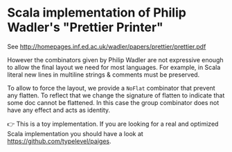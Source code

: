 # Scala implementation of Philip Wadler's "Prettier Printer"

See http://homepages.inf.ed.ac.uk/wadler/papers/prettier/prettier.pdf

However the combinators given by Philip Wadler are not expressive enough to allow the final layout we need for most languages. For example, in Scala literal new lines in multiline strings & comments must be preserved.

To allow to force the layout, we provide a `NoFlat` combinator that prevent any flatten. To reflect that we change the signature of flatten to indicate that some doc cannot be flattened. In this case the group combinator does not have any effect and acts as identity.

:point_right: This is a toy implementation. If you are looking for a real and optimized Scala implementation you should have a look at https://github.com/typelevel/paiges.